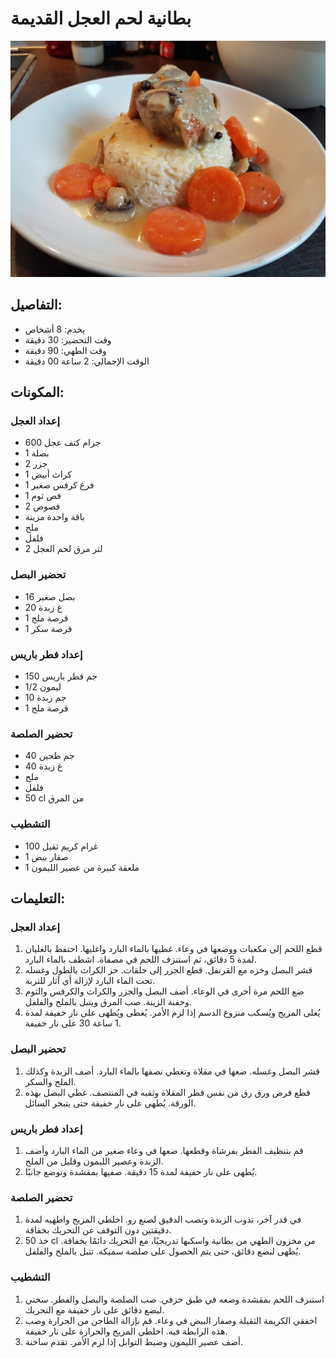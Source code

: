# بطانية لحم العجل القديمة

![بطانية لحم العجل القديمة](https://github.com/anamorph/recettes/blob/master/photos/fr-plat-blanquette_de_veau_a_l_ancienne-01.jpg?raw=true)

## التفاصيل:
* يخدم: 8 أشخاص
* وقت التحضير: 30 دقيقة
* وقت الطهي: 90 دقيقة
* الوقت الإجمالي: 2 ساعة 00 دقيقة

## المكونات:
### إعداد العجل
* 600 جرام كتف عجل
* 1 بصلة
* 2 جزر
* 1 كراث أبيض
* 1 فرع كرفس صغير
* 1 فص ثوم
* 2 فصوص
* باقة واحدة مزينة
* ملح
* فلفل
* 2 لتر مرق لحم العجل

### تحضير البصل
* 16 بصل صغير
* 20 غ زبدة
* 1 قرصة ملح
* 1 قرصة سكر

### إعداد فطر باريس
* 150 جم فطر باريس
* 1/2 ليمون
* 10 جم زبدة
* 1 قرصة ملح

### تحضير الصلصة
* 40 جم طحين
* 40 غ زبدة
* ملح
* فلفل
* 50 cl من المرق

### التشطيب
* 100 غرام كريم ثقيل
* 1 صفار بيض
* 1 ملعقة كبيرة من عصير الليمون

## التعليمات:
### إعداد العجل
 1. قطع اللحم إلى مكعبات ووضعها في وعاء. غطيها بالماء البارد واغليها. احتفظ بالغليان لمدة 5 دقائق، ثم استنزف اللحم في مصفاة. اشطف بالماء البارد.
 1. قشر البصل وخزه مع القرنفل. قطع الجزر إلى حلقات. حز الكراث بالطول وغسله تحت الماء البارد لإزالة أي آثار للتربة.
 1. ضع اللحم مرة أخرى في الوعاء. أضف البصل والجزر والكراث والكرفس والثوم وحفنة الزينة. صب المرق ويتبل بالملح والفلفل.
 1. يُغلى المزيج ويُسكب منزوع الدسم إذا لزم الأمر. يُغطى ويُطهى على نار خفيفة لمدة 1 ساعة 30 على نار خفيفة.

### تحضير البصل
 1. قشر البصل وغسله. ضعها في مقلاة وتغطي نصفها بالماء البارد. أضف الزبدة وكذلك الملح والسكر.
 1. قطع قرص ورق رق من نفس قطر المقلاة وثقبه في المنتصف. غطي البصل بهذه الورقة. يُطهى على نار خفيفة حتى يتبخر السائل.

### إعداد فطر باريس
 1. قم بتنظيف الفطر بفرشاة وقطعها. ضعها في وعاء صغير من الماء البارد وأضف الزبدة وعصير الليمون وقليل من الملح.
 1. يُطهى على نار خفيفة لمدة 15 دقيقة. صفيها بمقشدة وتوضع جانبًا.

### تحضير الصلصة
 1. في قدر آخر، تذوب الزبدة وتصب الدقيق لصنع رو. اخلطي المزيج واطهيه لمدة دقيقتين دون التوقف عن التحريك بخفاقة.
 1. خذ 50 cl من مخزون الطهي من بطانية واسكبها تدريجيًا، مع التحريك دائمًا بخفاقة. يُطهى لبضع دقائق، حتى يتم الحصول على صلصة سميكة. تتبل بالملح والفلفل.

### التشطيب

 1. استنزف اللحم بمقشدة وضعه في طبق خزفي. صب الصلصة والبصل والفطر. سخني لبضع دقائق على نار خفيفة مع التحريك.
 1. اخفقي الكريمة الثقيلة وصفار البيض في وعاء. قم بإزالة الطاجن من الحرارة وصب هذه الرابطة فيه. اخلطي المزيج والحرارة على نار خفيفة.
 1. أضف عصير الليمون وضبط التوابل إذا لزم الأمر. تقدم ساخنة.
